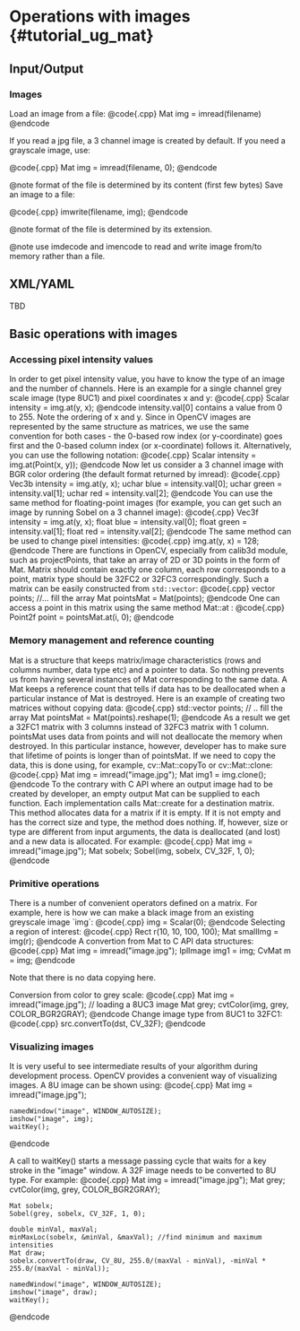 Operations with images {#tutorial_ug_mat}
======================

Input/Output
------------

### Images

Load an image from a file:
@code{.cpp}
    Mat img = imread(filename)
@endcode

If you read a jpg file, a 3 channel image is created by default. If you need a grayscale image, use:

@code{.cpp}
    Mat img = imread(filename, 0);
@endcode

@note format of the file is determined by its content (first few bytes) Save an image to a file:

@code{.cpp}
    imwrite(filename, img);
@endcode

@note format of the file is determined by its extension.

@note use imdecode and imencode to read and write image from/to memory rather than a file.

XML/YAML
--------

TBD

Basic operations with images
----------------------------

### Accessing pixel intensity values

In order to get pixel intensity value, you have to know the type of an image and the number of
channels. Here is an example for a single channel grey scale image (type 8UC1) and pixel coordinates
x and y:
@code{.cpp}
    Scalar intensity = img.at<uchar>(y, x);
@endcode
intensity.val[0] contains a value from 0 to 255. Note the ordering of x and y. Since in OpenCV
images are represented by the same structure as matrices, we use the same convention for both
cases - the 0-based row index (or y-coordinate) goes first and the 0-based column index (or
x-coordinate) follows it. Alternatively, you can use the following notation:
@code{.cpp}
    Scalar intensity = img.at<uchar>(Point(x, y));
@endcode
Now let us consider a 3 channel image with BGR color ordering (the default format returned by
imread):
@code{.cpp}
    Vec3b intensity = img.at<Vec3b>(y, x);
    uchar blue = intensity.val[0];
    uchar green = intensity.val[1];
    uchar red = intensity.val[2];
@endcode
You can use the same method for floating-point images (for example, you can get such an image by
running Sobel on a 3 channel image):
@code{.cpp}
    Vec3f intensity = img.at<Vec3f>(y, x);
    float blue = intensity.val[0];
    float green = intensity.val[1];
    float red = intensity.val[2];
@endcode
The same method can be used to change pixel intensities:
@code{.cpp}
    img.at<uchar>(y, x) = 128;
@endcode
There are functions in OpenCV, especially from calib3d module, such as projectPoints, that take an
array of 2D or 3D points in the form of Mat. Matrix should contain exactly one column, each row
corresponds to a point, matrix type should be 32FC2 or 32FC3 correspondingly. Such a matrix can be
easily constructed from `std::vector`:
@code{.cpp}
    vector<Point2f> points;
    //... fill the array
    Mat pointsMat = Mat(points);
@endcode
One can access a point in this matrix using the same method Mat::at :
@code{.cpp}
Point2f point = pointsMat.at<Point2f>(i, 0);
@endcode

### Memory management and reference counting

Mat is a structure that keeps matrix/image characteristics (rows and columns number, data type etc)
and a pointer to data. So nothing prevents us from having several instances of Mat corresponding to
the same data. A Mat keeps a reference count that tells if data has to be deallocated when a
particular instance of Mat is destroyed. Here is an example of creating two matrices without copying
data:
@code{.cpp}
    std::vector<Point3f> points;
    // .. fill the array
    Mat pointsMat = Mat(points).reshape(1);
@endcode
As a result we get a 32FC1 matrix with 3 columns instead of 32FC3 matrix with 1 column. pointsMat
uses data from points and will not deallocate the memory when destroyed. In this particular
instance, however, developer has to make sure that lifetime of points is longer than of pointsMat.
If we need to copy the data, this is done using, for example, cv::Mat::copyTo or cv::Mat::clone:
@code{.cpp}
    Mat img = imread("image.jpg");
    Mat img1 = img.clone();
@endcode
To the contrary with C API where an output image had to be created by developer, an empty output Mat
can be supplied to each function. Each implementation calls Mat::create for a destination matrix.
This method allocates data for a matrix if it is empty. If it is not empty and has the correct size
and type, the method does nothing. If, however, size or type are different from input arguments, the
data is deallocated (and lost) and a new data is allocated. For example:
@code{.cpp}
    Mat img = imread("image.jpg");
    Mat sobelx;
    Sobel(img, sobelx, CV_32F, 1, 0);
@endcode

### Primitive operations

There is a number of convenient operators defined on a matrix. For example, here is how we can make
a black image from an existing greyscale image \`img\`:
@code{.cpp}
    img = Scalar(0);
@endcode
Selecting a region of interest:
@code{.cpp}
    Rect r(10, 10, 100, 100);
    Mat smallImg = img(r);
@endcode
A convertion from Mat to C API data structures:
@code{.cpp}
    Mat img = imread("image.jpg");
    IplImage img1 = img;
    CvMat m = img;
@endcode

Note that there is no data copying here.

Conversion from color to grey scale:
@code{.cpp}
    Mat img = imread("image.jpg"); // loading a 8UC3 image
    Mat grey;
    cvtColor(img, grey, COLOR_BGR2GRAY);
@endcode
Change image type from 8UC1 to 32FC1:
@code{.cpp}
    src.convertTo(dst, CV_32F);
@endcode

### Visualizing images

It is very useful to see intermediate results of your algorithm during development process. OpenCV
provides a convenient way of visualizing images. A 8U image can be shown using:
@code{.cpp}
    Mat img = imread("image.jpg");

    namedWindow("image", WINDOW_AUTOSIZE);
    imshow("image", img);
    waitKey();
@endcode

A call to waitKey() starts a message passing cycle that waits for a key stroke in the "image"
window. A 32F image needs to be converted to 8U type. For example:
@code{.cpp}
    Mat img = imread("image.jpg");
    Mat grey;
    cvtColor(img, grey, COLOR_BGR2GRAY);

    Mat sobelx;
    Sobel(grey, sobelx, CV_32F, 1, 0);

    double minVal, maxVal;
    minMaxLoc(sobelx, &minVal, &maxVal); //find minimum and maximum intensities
    Mat draw;
    sobelx.convertTo(draw, CV_8U, 255.0/(maxVal - minVal), -minVal * 255.0/(maxVal - minVal));

    namedWindow("image", WINDOW_AUTOSIZE);
    imshow("image", draw);
    waitKey();
@endcode
